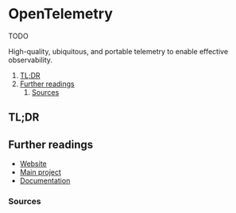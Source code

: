 # OpenTelemetry

TODO

High-quality, ubiquitous, and portable telemetry to enable effective observability.

1. [TL;DR](#tldr)
1. [Further readings](#further-readings)
   1. [Sources](#sources)

## TL;DR

<!-- Uncomment if used
<details>
  <summary>Installation and configuration</summary>

```sh
```

</details>
-->

<!-- Uncomment if used
<details>
  <summary>Usage</summary>

```sh
```

</details>
-->

<!-- Uncomment if used
<details>
  <summary>Real world use cases</summary>

```sh
```

</details>
-->

## Further readings

- [Website]
- [Main project]
- [Documentation]

### Sources

<!--
  Reference
  ═╬═Time══
  -->

<!-- In-article sections -->
<!-- Knowledge base -->
<!-- Files -->
<!-- Upstream -->
[documentation]: https://opentelemetry.io/docs/
[main project]: https://github.com/open-telemetry
[website]: https://opentelemetry.io/

<!-- Others -->
